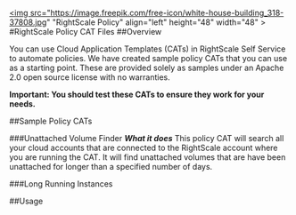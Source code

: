 <a href="url"><img src="https://image.freepik.com/free-icon/white-house-building_318-37808.jpg" "RightScale Policy" align="left" height="48" width="48" ></a>
#RightScale Policy CAT Files
##Overview

You can use Cloud Application Templates (CATs) in RightScale Self Service to automate policies. We have created sample policy CATs that you can use as a starting point. These are provided solely as samples under an Apache 2.0 open source license with no warranties.

**Important: You should test these CATs to ensure they work for your needs.**

##Sample Policy CATs

###Unattached Volume Finder
***What it does***
This policy CAT will search all your cloud accounts that are connected to the RightScale account where you are running the CAT. It will find unattached volumes that are have been unattached for longer than a specified number of days.

###Long Running Instances


##Usage
